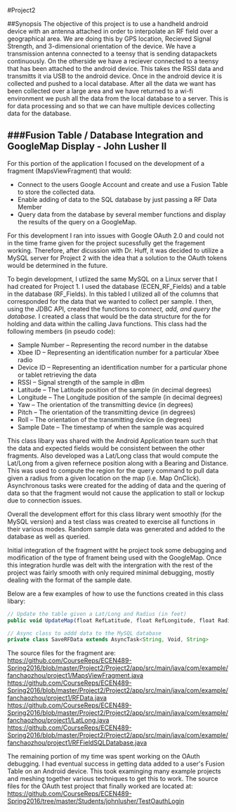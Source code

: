 #Project2

##Synopsis 
The objective of this project is to use a handheld android device with an antenna attached in order to interpolate an RF field over a geographical area. We are doing this by GPS location, Recieved Signal Strength, and 3-dimensional orientation of the device. We have a transmission antenna connected to a teensy that is sending datapackets continuously. On the otherside we have a reciever connected to a teensy that has been attached to the android device. This takes the RSSI data and transmitts it via USB to the android device. Once in the android device it is collected and pushed to a local database. After all the data we want has been collected over a large area and we have returned to a wi-fi environment we push all the data from the local database to a server. This is for data processing and so that we can have multiple devices collecting data for the database. 


###Fusion Table / Database Integration and GoogleMap Display - John Lusher II
----
For this portion of the application I focused on the development of a fragment (MapsViewFragment) that would:
* Connect to the users Google Account and create and use a Fusion Table to store the collected data.
* Enable adding of data to the SQL database by just passing a RF Data Member
* Query data from the database by several member functions and display the results of the query on a GoogleMap.

For this development I ran into issues with Google OAuth 2.0 and could not in the time frame given for the project sucessfully get the fragement working. Therefore, after dicussion with Dr. Huff, it was decided to utilize a MySQL server for Project 2 with the idea that a solution to the OAuth tokens would be determined in the future.

To begin development, I utlized the same MySQL on a Linux server that I had created for Project 1.  I used the database (ECEN_RF_Fields) and a table in the database (RF_Fields).  In this tabled I utilized all of the columns that corresponded for the data that we wanted to collect per sample.  I then, using the JDBC API, created the functions  to _connect, add, and query the database._  I created a class that would be the data structure for the for holding and data within the calling Java functions.  This class had the following members (in pseudo code):

* Sample Number – Representing the record number in the databse
* Xbee ID – Representing an identification number for a particular Xbee radio
* Device ID – Representing an identification number for a particular phone or tablet retrieving the data
* RSSI – Signal strength of the sample in dBm
* Latitude – The Latitude position of the sample (in decimal degrees)
* Longitude – The Longitude position of the sample (in decimal degrees)
* Yaw – The orientation of the transmitting device (in degrees)
* Pitch – The orientation of the transmitting device (in degrees)
* Roll – The orientation of the transmitting device (in degrees)
* Sample Date – The timestamp of when the sample was acquired

This class libary was shared with the Android Application team such that the data and expected fields would be consistent between the other fragments.  Also developed was a Lat/Long class that would compute the Lat/Long from a given refernece position along with a Bearing and Distance.  This was used to compute the region for the query command to pull data given a radius from a given location on the map (i.e. Map OnClick).  Asynchronous tasks were created for the adding of data and the quering of data so that the fragment would not cause the application to stall or lockup due to connection issues.  

Overall the development effort for this class library went smoothly (for the MySQL version) and a test class was created to exercise all functions in their various modes.  Random sample data was generated and added to the database as well as queried.  

Initial integration of the fragment witht he project took some debugging and modification of the type of frament being used with the GoogleMap.  Once this integration hurdle was delt with the intergration with the rest of the project was fairly smooth with only required minimal debugging, mostly dealing with the format of the sample date.

Below are a few examples of how to use the functions created in this class libary:
```javascript
// Update the table given a Lat/Long and Radius (in feet)
public void UpdateMap(float RefLatitude, float RefLongitude, float Radius);
```

```javascript
// Async class to addd data to the MySQL database
private class SaveRFData extends AsyncTask<String, Void, String>
```
The source files for the fragment are:<br>
https://github.com/CourseReps/ECEN489-Spring2016/blob/master/Project2/Project2/app/src/main/java/com/example/fanchaozhou/project1/MapsViewFragment.java<br>
https://github.com/CourseReps/ECEN489-Spring2016/blob/master/Project2/Project2/app/src/main/java/com/example/fanchaozhou/project1/RFData.java<br>
https://github.com/CourseReps/ECEN489-Spring2016/blob/master/Project2/Project2/app/src/main/java/com/example/fanchaozhou/project1/LatLong.java<br>
https://github.com/CourseReps/ECEN489-Spring2016/blob/master/Project2/Project2/app/src/main/java/com/example/fanchaozhou/project1/RFFieldSQLDatabase.java<br>


The remaining portion of my time was spent working on the OAuth debugging.  I had eventual success in getting data added to a user's Fusion Table on an Android device. This took examinging many example projects and meshing together various techniques to get this to work.  The source files for the OAuth test project that finally worked are located at:<br>
https://github.com/CourseReps/ECEN489-Spring2016/tree/master/Students/johnlusher/TestOauthLogin<br>


